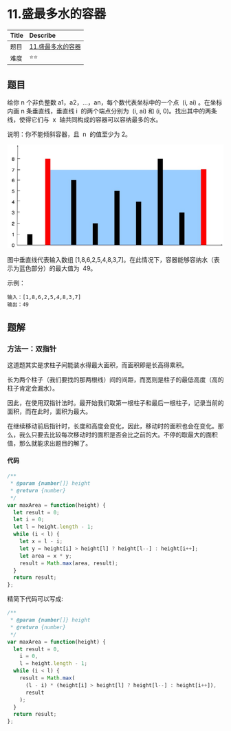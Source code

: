 # 11.盛最多水的容器

| Title | Describe                                                                         |
| :---- | :------------------------------------------------------------------------------- |
| 题目  | [11.盛最多水的容器](https://leetcode-cn.com/problems/container-with-most-water/) |
| 难度  | ⭐⭐                                                                             |

## 题目

给你 n 个非负整数 a1，a2，...，an，每个数代表坐标中的一个点  (i, ai) 。在坐标内画 n 条垂直线，垂直线 i  的两个端点分别为  (i, ai) 和 (i, 0)。找出其中的两条线，使得它们与  x  轴共同构成的容器可以容纳最多的水。

说明：你不能倾斜容器，且  n  的值至少为 2。

![two-pointers-001.png](../../images/two-pointers-001.png)

图中垂直线代表输入数组 [1,8,6,2,5,4,8,3,7]。在此情况下，容器能够容纳水（表示为蓝色部分）的最大值为  49。

示例：

```
输入：[1,8,6,2,5,4,8,3,7]
输出：49
```

## 题解

### 方法一：双指针

这道题其实是求柱子间能装水得最大面积，而面积即是长高得乘积。

长为两个柱子（我们要找的那两根线）间的间距，而宽则是柱子的最低高度（高的柱子肯定会漏水）。

因此，在使用双指针法时。最开始我们取第一根柱子和最后一根柱子，记录当前的面积，而在此时，面积为最大。

在继续移动前后指针时，长度和高度会变化，因此，移动时的面积也会在变化。那么，我么只要去比较每次移动时的面积是否会比之前的大。不停的取最大的面积值，那么就能求出题目的解了。

#### 代码

```javascript
/**
 * @param {number[]} height
 * @return {number}
 */
var maxArea = function(height) {
  let result = 0;
  let i = 0;
  let l = height.length - 1;
  while (i < l) {
    let x = l - i;
    let y = height[i] > height[l] ? height[l--] : height[i++];
    let area = x * y;
    result = Math.max(area, result);
  }
  return result;
};
```

精简下代码可以写成:

```javascript
/**
 * @param {number[]} height
 * @return {number}
 */
var maxArea = function(height) {
  let result = 0,
    i = 0,
    l = height.length - 1;
  while (i < l) {
    result = Math.max(
      (l - i) * (height[i] > height[l] ? height[l--] : height[i++]),
      result
    );
  }
  return result;
};
```
